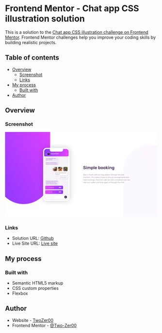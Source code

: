 # Frontend Mentor - Chat app CSS illustration solution

This is a solution to the [Chat app CSS illustration challenge on Frontend Mentor](https://www.frontendmentor.io/challenges/chat-app-css-illustration-O5auMkFqY). Frontend Mentor challenges help you improve your coding skills by building realistic projects. 

## Table of contents

- [Overview](#overview)
  - [Screenshot](#screenshot)
  - [Links](#links)
- [My process](#my-process)
  - [Built with](#built-with)
- [Author](#author)

## Overview

### Screenshot

![](./screenshot.png)

### Links

- Solution URL: [Github](https://github.com/Two-Zer00/chat-app-css-illustration-master)
- Live Site URL: [Live site](https://two-zer00.github.io/chat-app-css-illustration-master/)

## My process

### Built with

- Semantic HTML5 markup
- CSS custom properties
- Flexbox

## Author

- Website - [TwoZer00](https://twozer00.dev)
- Frontend Mentor - [@Two-Zer00](https://www.frontendmentor.io/profile/Two-Zer00)